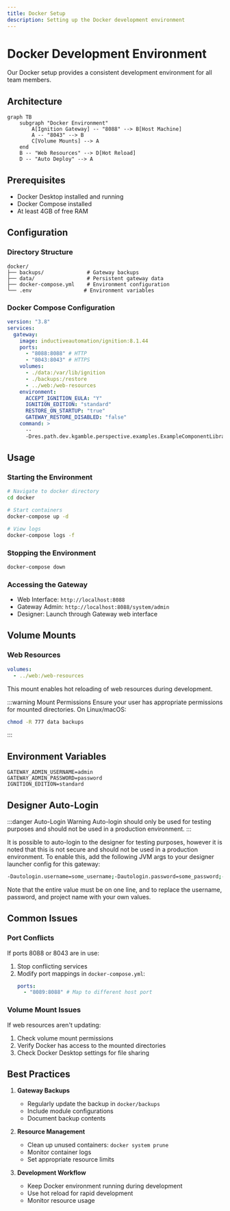 ```yaml
---
title: Docker Setup
description: Setting up the Docker development environment
---
```


# Docker Development Environment

Our Docker setup provides a consistent development environment for all team members.

## Architecture

```mermaid
graph TB
    subgraph "Docker Environment"
        A[Ignition Gateway] -- "8088" --> B[Host Machine]
        A -- "8043" --> B
        C[Volume Mounts] --> A
    end
    B -- "Web Resources" --> D[Hot Reload]
    D -- "Auto Deploy" --> A
```

## Prerequisites

- Docker Desktop installed and running
- Docker Compose installed
- At least 4GB of free RAM

## Configuration

### Directory Structure

```
docker/
├── backups/              # Gateway backups
├── data/                 # Persistent gateway data
├── docker-compose.yml    # Environment configuration
└── .env                 # Environment variables
```

### Docker Compose Configuration

```yaml title="docker-compose.yml"
version: "3.8"
services:
  gateway:
    image: inductiveautomation/ignition:8.1.44
    ports:
      - "8088:8088" # HTTP
      - "8043:8043" # HTTPS
    volumes:
      - ./data:/var/lib/ignition
      - ./backups:/restore
      - ../web:/web-resources
    environment:
      ACCEPT_IGNITION_EULA: "Y"
      IGNITION_EDITION: "standard"
      RESTORE_ON_STARTUP: "true"
      GATEWAY_RESTORE_DISABLED: "false"
    command: >
      --
      -Dres.path.dev.kgamble.perspective.examples.ExampleComponentLibrary=/web-resources/build/generated-resources/mounted
```

## Usage

### Starting the Environment

```bash
# Navigate to docker directory
cd docker

# Start containers
docker-compose up -d

# View logs
docker-compose logs -f
```

### Stopping the Environment

```bash
docker-compose down
```

### Accessing the Gateway

- Web Interface: `http://localhost:8088`
- Gateway Admin: `http://localhost:8088/system/admin`
- Designer: Launch through Gateway web interface

## Volume Mounts

### Web Resources

```yaml
volumes:
  - ../web:/web-resources
```

This mount enables hot reloading of web resources during development.

:::warning Mount Permissions
Ensure your user has appropriate permissions for mounted directories. On Linux/macOS:

```bash
chmod -R 777 data backups
```

:::

## Environment Variables

```properties title=".env"
GATEWAY_ADMIN_USERNAME=admin
GATEWAY_ADMIN_PASSWORD=password
IGNITION_EDITION=standard
```

## Designer Auto-Login

:::danger Auto-Login Warning
Auto-login should only be used for testing purposes and should not be used in a production environment.
:::

It is possible to auto-login to the designer for testing purposes, however it is noted that this is not secure and should not be used in a production environment. To enable this, add the following JVM args to your designer launcher config for this gateway:

```sh
-Dautologin.username=some_username;-Dautologin.password=some_password;-Djavaws.ignition.loglevel=INFO;-Djavaws.ignition.debug=true;-Dproject.name=some_project_name;
```

Note that the entire value must be on one line, and to replace the username, password, and project name with your own values.

## Common Issues

### Port Conflicts

If ports 8088 or 8043 are in use:

1. Stop conflicting services
2. Modify port mappings in `docker-compose.yml`:
   ```yaml
   ports:
     - "8089:8088" # Map to different host port
   ```

### Volume Mount Issues

If web resources aren't updating:

1. Check volume mount permissions
2. Verify Docker has access to the mounted directories
3. Check Docker Desktop settings for file sharing

## Best Practices

1. **Gateway Backups**

   - Regularly update the backup in `docker/backups`
   - Include module configurations
   - Document backup contents

2. **Resource Management**

   - Clean up unused containers: `docker system prune`
   - Monitor container logs
   - Set appropriate resource limits

3. **Development Workflow**
   - Keep Docker environment running during development
   - Use hot reload for rapid development
   - Monitor resource usage

